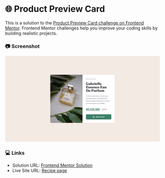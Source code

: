 # 🌐 Product Preview Card

This is a solution to the [Product Preview Card challenge on Frontend Mentor](https://www.frontendmentor.io). 
Frontend Mentor challenges help you improve your coding skills by building realistic projects.

### 📷 Screenshot

![Screenshot of the solution](./screenshot.png)

### 💻 Links

- Solution URL: [Frontend Mentor Solution](https://www.frontendmentor.io/solutions/product-preview-card--dxLt9SGi)
- Live Site URL: [Recipe page](https://leonardolaz01.github.io/Product-Preview-Card/)


